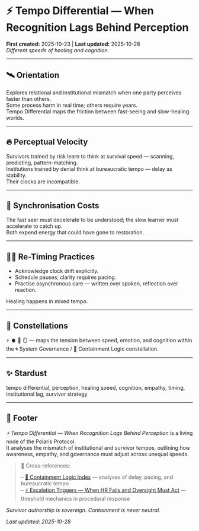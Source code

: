 # ⚡ Tempo Differential — When Recognition Lags Behind Perception  
**First created:** 2025-10-23 | **Last updated:** 2025-10-28  
*Different speeds of healing and cognition.*

---

## 🛰️ Orientation  
Explores relational and institutional mismatch when one party perceives faster than others.  
Some process harm in real time; others require years.  
Tempo Differential maps the friction between fast-seeing and slow-healing worlds.

---

## 🔥 Perceptual Velocity  
Survivors trained by risk learn to think at survival speed — scanning, predicting, pattern-matching.  
Institutions trained by denial think at bureaucratic tempo — delay as stability.  
Their clocks are incompatible.

---

## 💸 Synchronisation Costs  
The fast seer must decelerate to be understood; the slow learner must accelerate to catch up.  
Both expend energy that could have gone to restoration.

---

## 🐦‍🔥 Re-Timing Practices  
- Acknowledge clock drift explicitly.  
- Schedule pauses; clarity requires pacing.  
- Practise asynchronous care — written over spoken, reflection over reaction.  

Healing happens in mixed tempo.

---

## 🌌 Constellations  
⚡ 🫀 🧠 🪞 — maps the tension between speed, emotion, and cognition within the 🌀 System Governance / 💫 Containment Logic constellation.

---

## ✨ Stardust  
tempo differential, perception, healing speed, cognition, empathy, timing, institutional lag, survivor strategy

---

## 🏮 Footer  

*⚡ Tempo Differential — When Recognition Lags Behind Perception* is a living node of the Polaris Protocol.  
It analyses the mismatch of institutional and survivor tempos, outlining how awareness, empathy, and governance must adjust across unequal speeds.  

> 📡 Cross-references:
> 
> – [💫 Containment Logic Index](./README.md) — analyses of delay, pacing, and bureaucratic tempo  
> – [⚡ Escalation Triggers — When HR Fails and Oversight Must Act](./⚡_escalation_triggers_when_hr_fails_and_oversight_must_act.md) — threshold mechanics in procedural response  
  

*Survivor authorship is sovereign. Containment is never neutral.*  

_Last updated: 2025-10-28_
